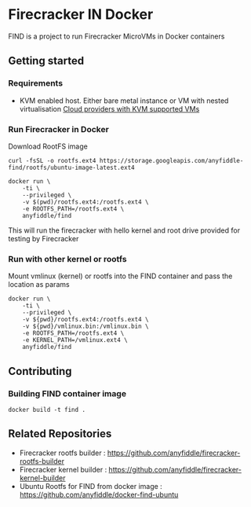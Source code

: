# Firecracker IN Docker

FIND is a project to run Firecracker MicroVMs in Docker containers

## Getting started

### Requirements

- KVM enabled host. Either bare metal instance or VM with nested virtualisation [Cloud providers with KVM supported VMs](https://github.com/weaveworks/ignite/blob/master/docs/cloudprovider.md)

### Run Firecracker in Docker

Download RootFS image

```
curl -fsSL -o rootfs.ext4 https://storage.googleapis.com/anyfiddle-find/rootfs/ubuntu-image-latest.ext4
```

```
docker run \
    -ti \
    --privileged \
    -v $(pwd)/rootfs.ext4:/rootfs.ext4 \
    -e ROOTFS_PATH=/rootfs.ext4 \
    anyfiddle/find
```

This will run the firecracker with hello kernel and root drive provided for testing by Firecracker

### Run with other kernel or rootfs

Mount vmlinux (kernel) or rootfs into the FIND container and pass the location as params

```
docker run \
    -ti \
    --privileged \
    -v ${pwd}/rootfs.ext4:/rootfs.ext4 \
    -v ${pwd}/vmlinux.bin:/vmlinux.bin \
    -e ROOTFS_PATH=/rootfs.ext4 \
    -e KERNEL_PATH=/vmlinux.ext4 \
    anyfiddle/find
```

## Contributing

### Building FIND container image

```
docker build -t find .
```

## Related Repositories

- Firecracker rootfs builder : https://github.com/anyfiddle/firecracker-rootfs-builder
- Firecracker kernel builder : https://github.com/anyfiddle/firecracker-kernel-builder
- Ubuntu Rootfs for FIND from docker image : https://github.com/anyfiddle/docker-find-ubuntu
